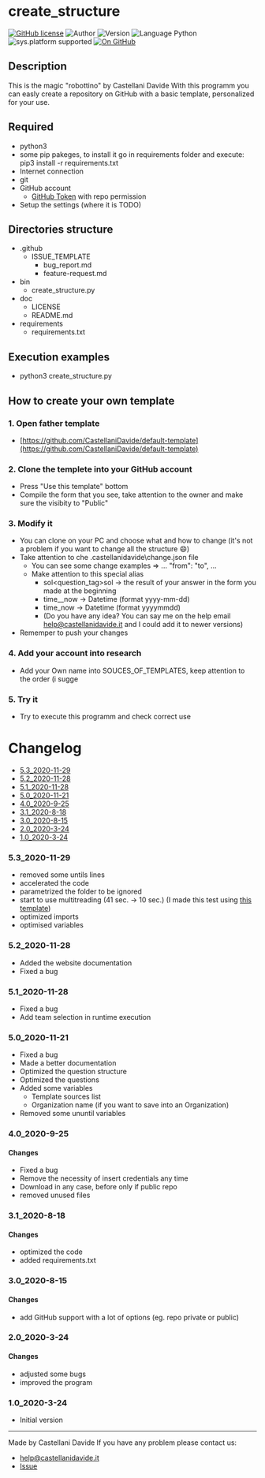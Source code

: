 # create_structure
[![GitHub license](https://img.shields.io/badge/license-GNU-green?style=flat)](https://github.com/CastellaniDavide/cpp-create_structure/blob/master/LICENSE) ![Author](https://img.shields.io/badge/author-Castellani%20Davide-green?style=flat) ![Version](https://img.shields.io/badge/version-v5.3-blue?style=flat) ![Language Python](https://img.shields.io/badge/language-Python-yellowgreen?style=flat) ![sys.platform supported](https://img.shields.io/badge/OS%20platform%20supported-Linux,%20Windows%20&%20Mac%20OS-blue?style=flat) [![On GitHub](https://img.shields.io/badge/on%20GitHub-True-green?style=flat&logo=github)](https://github.com/CastellaniDavide/create_structure)

## Description
This is the magic "robottino" by Castellani Davide
With this programm you can easly create a repository on GitHub with a basic template, personalized for your use.

## Required
 - python3
 - some pip pakeges, to install it go in requirements folder and execute: pip3 install -r requirements.txt
 - Internet connection
 - git
 - GitHub account
	- [GitHub Token](https://github.com/settings/tokens) with repo permission
 - Setup the settings (where it is TODO)

## Directories structure
 - .github
   - ISSUE_TEMPLATE
     - bug_report.md
     - feature-request.md
 - bin
   - create_structure.py
 - doc
   - LICENSE
   - README.md
 - requirements
   - requirements.txt
   
## Execution examples
 - python3 create_structure.py

## How to create your own template
### 1. Open father template
 - [https://github.com/CastellaniDavide/default-template](https://github.com/CastellaniDavide/default-template)

### 2. Clone the templete into your GitHub account
 - Press "Use this template" bottom
 - Compile the form that you see, take attention to the owner and make sure the visibity to "Public"

### 3. Modify it
 - You can clone on your PC and choose what and how to change (it's not a problem if you want to change all the structure :smile:)
 - Take attention to che .castellanidavide\change.json file
   - You can see some change examples => ... "from": "to", ...
   - Make attention to this special alias
     - sol<question_tag>sol -> the result of your answer in the form you made at the beginning
     - time__now -> Datetime (format yyyy-mm-dd)
     - time_now -> Datetime (format yyyymmdd)
     - (Do you have any idea? You can say me on the help email help@castellanidavide.it and I could add it to newer versions)
 - Rememper to push your changes

### 4. Add your account into research
 - Add your Own name into SOUCES_OF_TEMPLATES, keep attention to the order (i sugge

### 5. Try it
 - Try to execute this programm and check correct use

# Changelog
 - [5.3_2020-11-29](#53_2020-11-29)
 - [5.2_2020-11-28](#52_2020-11-28)
 - [5.1_2020-11-28](#51_2020-11-28)
 - [5.0_2020-11-21](#50_2020-11-21)
 - [4.0_2020-9-25](#40_2020-9-25)	
 - [3.1_2020-8-18](#31_2020-8-18)	
 - [3.0_2020-8-15](#30_2020-8-15)								 
 - [2.0_2020-3-24](#20_2020-3-24)
 - [1.0_2020-3-24](#10_2020-3-24)

### 5.3_2020-11-29
   - removed some untils lines
   - accelerated the code
   - parametrized the folder to be ignored
   - start to use multitreading (41 sec. -> 10 sec.) (I made this test using [this template](https://github.com/CastellaniDavide/py-template))
   - optimized imports
   - optimised variables

### 5.2_2020-11-28
   - Added the website documentation
   - Fixed a bug

### 5.1_2020-11-28
   - Fixed a bug
   - Add team selection in runtime execution

### 5.0_2020-11-21
   - Fixed a bug
   - Made a better documentation
   - Optimized the question structure
   - Optimized the questions
   - Added some variables
     - Template sources list
     - Organization name (if you want to save into an Organization)
   - Removed some ununtil variables

### 4.0_2020-9-25
 #### Changes
   - Fixed a bug
   - Remove the necessity of insert credentials any time
   - Download in any case, before only if public repo
   - removed unused files

### 3.1_2020-8-18
 #### Changes
   - optimized the code
   - added requirements.txt 

### 3.0_2020-8-15
 #### Changes
   - add GitHub support with a lot of options (eg. repo private or public)
   
### 2.0_2020-3-24
 #### Changes
   - adjusted some bugs
   - improved the program

### 1.0_2020-3-24
 - Initial version

---
Made by Castellani Davide 
If you have any problem please contact us:
- help@castellanidavide.it
- [Issue](https://github.com/CastellaniDavide/create_structure/issues)
